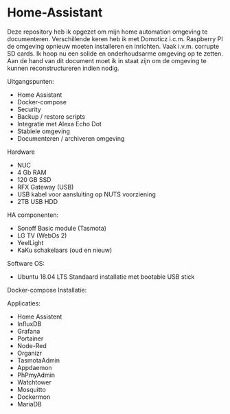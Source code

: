 # Home-Assistant
Deze repository heb ik opgezet om mijn home automation omgeving te documenteren. Verschillende keren heb ik met Domoticz i.c.m. Raspberry PI de omgeving opnieuw moeten installeren en inrichten. Vaak i.v.m. corrupte SD cards. 
Ik hoop nu een solide en onderhoudsarme omgeving op te zetten. Aan de hand van dit document moet ik in staat zijn om de omgeving te kunnen reconstructureren indien nodig.

Uitgangspunten:
- Home Assistant
- Docker-compose
- Security
- Backup / restore scripts
- Integratie met Alexa Echo Dot
- Stabiele omgeving
- Documenteren / archiveren omgeving

Hardware
- NUC 
- 4 Gb RAM
- 120 GB SSD
- RFX Gateway (USB)
- USB kabel voor aansluiting op NUTS voorziening
- 2TB USB HDD

HA componenten:
- Sonoff Basic module (Tasmota) 
- LG TV (WebOs 2)
- YeelLight
- KaKu schakelaars (oud en nieuw)

Software
OS:
- Ubuntu 18.04 LTS
Standaard installatie met bootable USB stick

Docker-compose
Installatie:

Applicaties:
- Home Assistent
- InfluxDB
- Grafana
- Portainer
- Node-Red
- Organizr
- TasmotaAdmin
- Appdaemon
- PhPmyAdmin
- Watchtower
- Mosquitto
- Dockermon
- MariaDB

